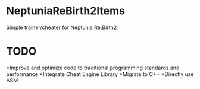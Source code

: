 # NeptuniaReBirth2Items
Simple trainer/cheater for Neptunia Re;Birth2

# TODO
*Improve and optimize code to traditional programming standards and performance
*Integrate Cheat Engine Library
*Migrate to C++
*Directly use ASM
